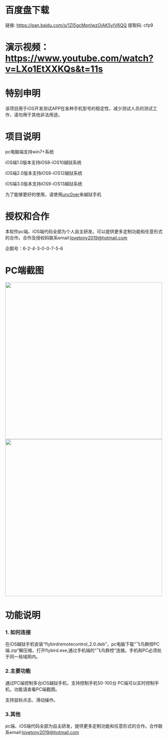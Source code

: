 # 百度盘下载
链接: https://pan.baidu.com/s/1ZI5gcMpnlwzOiAK5yIV6QQ 提取码: cfp9
# 演示视频：https://www.youtube.com/watch?v=LXo1EtXXKQs&t=11s
# 特别申明
该项目用于iOS开发测试APP在各种手机型号的稳定性，减少测试人员的测试工作，请勿用于其他非法用途。
# 项目说明
pc电脑端支持win7+系统

iOS端1.0版本支持iOS8-iOS10越狱系统

iOS端2.0版本支持iOS8-iOS12越狱系统

iOS端3.0版本支持iOS9-iOS13越狱系统

为了能够更好的使用，请使用[unc0ver](https://github.com/pwn20wndstuff/Undecimus)来越狱手机
# 授权和合作
本软件pc端、iOS端代码全部为个人自主研发。可以提供更多定制功能和任意形式的合作。合作及授权码联系email:lovetony2019@hotmail.com 

企鹅号：6-2-4-3-0-0-7-5-6


# PC端截图
<img src="https://github.com/bandy101/flybirdremotecontroller/blob/master/%E6%88%AA%E5%9B%BE/1.png" width="500px" />

<img src="https://github.com/bandy101/flybirdremotecontroller/blob/master/%E6%88%AA%E5%9B%BE/2.png" width="500px" />

# 功能说明

###  1. 如何连接
在iOS越狱手机安装“flybirdremotecontrol_2.0.deb”，pc电脑下载“飞鸟群控PC端.zip”解压缩，打开flybird.exe,通过手机端的“飞鸟群控”连接。手机和PC必须处于同一局域网内。

###  2.主要功能
通过PC端控制多台iOS越狱手机，支持控制手机50-100台
PC端可以实时控制手机，功能请查看PC端截图。

支持鼠标点击、滑动操作。

###  3.其他
pc端、iOS端代码全部为自主研发，提供更多定制功能和任意形式的合作。合作联系email:lovetony2019@hotmail.com
